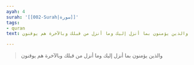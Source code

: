 ```yaml
---
ayah: 4
surah: '[[002-Surah|سورة]]'
tags:
- quran
text: والذين يؤمنون بما أنزل إليك وما أنزل من قبلك وبالآخرة هم يوقنون

---
```

> والذين يؤمنون بما أنزل إليك وما أنزل من قبلك وبالآخرة هم يوقنون
